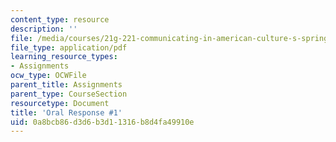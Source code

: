 ```yaml
---
content_type: resource
description: ''
file: /media/courses/21g-221-communicating-in-american-culture-s-spring-2019/0a8bcb86d3d6b3d11316b8d4fa49910e_MIT21G_221S19_oral1.pdf
file_type: application/pdf
learning_resource_types:
- Assignments
ocw_type: OCWFile
parent_title: Assignments
parent_type: CourseSection
resourcetype: Document
title: 'Oral Response #1'
uid: 0a8bcb86-d3d6-b3d1-1316-b8d4fa49910e
---
```

